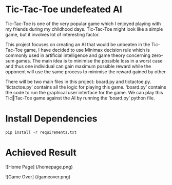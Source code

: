 # Tic-Tac-Toe undefeated AI 

Tic-Tac-Toe is one of the very popular game which I enjoyed playing with my friends during my childhood days. Tic-Tac-Toe might look like a simple game, but it involves lot of interesting factor.

This project focuses on creating an AI that would be unbeaten in the Tic-Tac-Toe game, I have decided to use Minimax decision rule which is commonly used in artificial intelligence and game theory concerning zero-sum games. The main idea is to minimise the possible loss in a worst case and thus one individual can gain maximum possible reward while the opponent will use the same process to minimise the reward gained by other.

There will be two main files in this project: board.py and tictactoe.py. 
‘tictactoe.py’ contains all the logic for playing this game. ‘board.py’ contains the code to run the graphical user interface for the game. We can play this TicTac-Toe game against the AI by running the ‘board.py’ python file.

# Install Dependencies

``` 
pip install -r requirements.txt
```

# Achieved Result

![Home Page] (/homepage.png)

![Game Over] (/gameover.png)